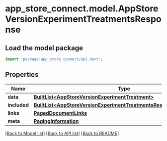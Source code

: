# app_store_connect.model.AppStoreVersionExperimentTreatmentsResponse

## Load the model package
```dart
import 'package:app_store_connect/api.dart';
```

## Properties
Name | Type | Description | Notes
------------ | ------------- | ------------- | -------------
**data** | [**BuiltList&lt;AppStoreVersionExperimentTreatment&gt;**](AppStoreVersionExperimentTreatment.md) |  | 
**included** | [**BuiltList&lt;AppStoreVersionExperimentTreatmentsResponseIncludedInner&gt;**](AppStoreVersionExperimentTreatmentsResponseIncludedInner.md) |  | [optional] 
**links** | [**PagedDocumentLinks**](PagedDocumentLinks.md) |  | 
**meta** | [**PagingInformation**](PagingInformation.md) |  | [optional] 

[[Back to Model list]](../README.md#documentation-for-models) [[Back to API list]](../README.md#documentation-for-api-endpoints) [[Back to README]](../README.md)


